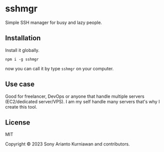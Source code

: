 # sshmgr
Simple SSH manager for busy and lazy people.

## Installation

Install it globally.

```
npm i -g sshmgr
```

now you can call it by type `sshmgr` on your computer.

## Use case

Good for freelancer, DevOps or anyone that handle multiple servers (EC2/dedicated server/VPS). I am my self handle many servers that's why I create this tool.

## License

MIT

Copyright &copy; 2023 Sony Arianto Kurniawan and contributors.
